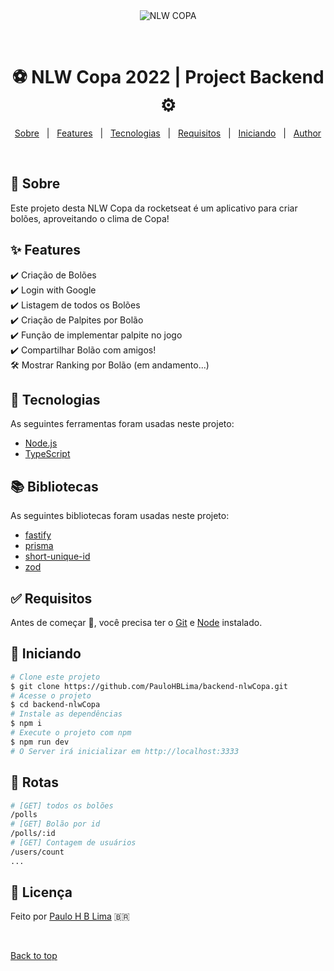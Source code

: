 <div align="center" id="top"> 
  <img src="https://github.com/PauloHBLima/web-nlwCopa/blob/master/src/assets/logo.svg" alt="NLW COPA" />

  &#xa0;

</div>

<h1 align="center">⚽️ NLW Copa 2022 | Project Backend ⚙️</h1>

<p align="center">
  <a href="#dart-sobre">Sobre</a> &#xa0; | &#xa0; 
  <a href="#sparkles-features">Features</a> &#xa0; | &#xa0;
  <a href="#rocket-tecnologias">Tecnologias</a> &#xa0; | &#xa0;
  <a href="#white_check_mark-requisitos">Requisitos</a> &#xa0; | &#xa0;
  <a href="#checkered_flag-iniciando">Iniciando</a> &#xa0; | &#xa0;
  <!--<a href="#memo-licença">Licença</a> &#xa0; | &#xa0;-->
  <a href="https://github.com/PauloHBLimal" target="_blank">Author</a>
</p>

<br>

## :dart: Sobre ##

Este projeto desta NLW Copa da rocketseat é um aplicativo para criar bolões, aproveitando o clima de Copa!

## :sparkles: Features ##

:heavy_check_mark: Criação de Bolões\
:heavy_check_mark: Login with Google\
:heavy_check_mark: Listagem de todos os Bolões\
:heavy_check_mark: Criação de Palpites por Bolão\
:heavy_check_mark: Função de implementar palpite no jogo\
:heavy_check_mark: Compartilhar Bolão com amigos!\
:hammer_and_wrench: Mostrar Ranking por Bolão (em andamento...)

## :rocket: Tecnologias ##

As seguintes ferramentas foram usadas neste projeto:

- [Node.js](https://nodejs.org/en/)
- [TypeScript](https://www.typescriptlang.org/)

## 📚️ Bibliotecas ##

As seguintes bibliotecas foram usadas neste projeto:

- [fastify]()
- [prisma]()
- [short-unique-id]()
- [zod]()

## :white_check_mark: Requisitos ##

Antes de começar :checkered_flag:, você precisa ter o [Git](https://git-scm.com) e [Node](https://nodejs.org/en/) instalado.

## :checkered_flag: Iniciando ##

```bash
# Clone este projeto
$ git clone https://github.com/PauloHBLima/backend-nlwCopa.git
# Acesse o projeto
$ cd backend-nlwCopa
# Instale as dependências
$ npm i
# Execute o projeto com npm
$ npm run dev
# O Server irá inicializar em http://localhost:3333
```

## 🔗 Rotas ##

```bash
# [GET] todos os bolões
/polls
# [GET] Bolão por id
/polls/:id
# [GET] Contagem de usuários
/users/count
...
```

## :memo: Licença ##

Feito por <a href="https://github.com/PauloHBLima" target="_blank">Paulo H B Lima</a> 🇧🇷


&#xa0;

<a href="#top">Back to top</a>
